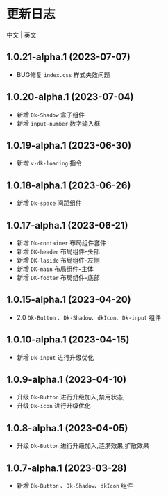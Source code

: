 # 更新日志

中文 | [英文](https://github.com/dk-plus-ui/dk-ui/blob/master/CUpdateLog.en-US.md)

## 1.0.21-alpha.1 (2023-07-07)

- BUG修复 `index.css` 样式失效问题

## 1.0.20-alpha.1 (2023-07-04)

- 新增 `Dk-Shadow` 盒子组件
- 新增 `input-number` 数字输入框

## 1.0.19-alpha.1 (2023-06-30)

- 新增 `v-dk-loading` 指令

## 1.0.18-alpha.1 (2023-06-26)

- 新增 `Dk-space` 间距组件

## 1.0.17-alpha.1 (2023-06-21)

- 新增 `Dk-container` 布局组件套件
- 新增 `DK-header` 布局组件-头部
- 新增 `DK-laside` 布局组件-左侧
- 新增 `DK-main` 布局组件-主体
- 新增 `DK-footer` 布局组件-底部

## 1.0.15-alpha.1 (2023-04-20)

- 2.0 `Dk-Button` 、`Dk-Shadow`、`dkIcon`、`Dk-input` 组件

## 1.0.10-alpha.1 (2023-04-15)

- 新增 `Dk-input` 进行升级优化

## 1.0.9-alpha.1 (2023-04-10)

- 升级 `Dk-Button` 进行升级加入,禁用状态,
- 升级 `Dk-icon` 进行升级优化

## 1.0.8-alpha.1 (2023-04-05)

- 升级 `Dk-Button` 进行升级加入,涟漪效果,扩散效果

## 1.0.7-alpha.1 (2023-03-28)

- 新增 `Dk-Button` 、`Dk-Shadow`、`dkIcon` 组件


